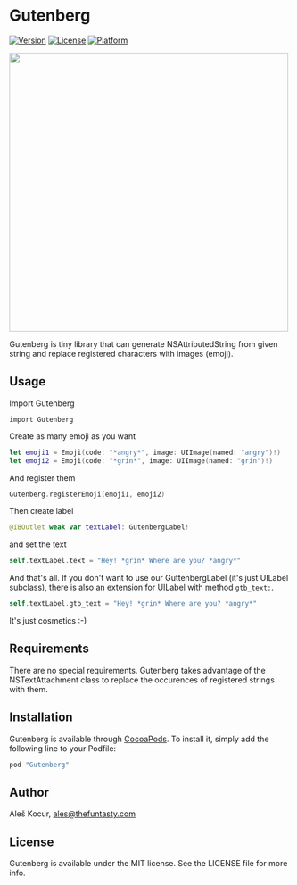# Gutenberg

[![Version](https://img.shields.io/cocoapods/v/Gutenberg.svg?style=flat)](http://cocoapods.org/pods/Gutenberg)
[![License](https://img.shields.io/cocoapods/l/Gutenberg.svg?style=flat)](http://cocoapods.org/pods/Gutenberg)
[![Platform](https://img.shields.io/cocoapods/p/Gutenberg.svg?style=flat)](http://cocoapods.org/pods/Gutenberg)

<img src="https://raw.githubusercontent.com/thefuntasty/Gutenberg/master/screenshot.png" width="500" />

Gutenberg is tiny library that can generate NSAttributedString from given string and replace registered characters with images (emoji).

## Usage

Import Gutenberg

```
import Gutenberg
```

Create as many emoji as you want 

```swift
let emoji1 = Emoji(code: "*angry*", image: UIImage(named: "angry")!)
let emoji2 = Emoji(code: "*grin*", image: UIImage(named: "grin")!)
```

And register them

```swift
Gutenberg.registerEmoji(emoji1, emoji2)
```

Then create label 
```swift
@IBOutlet weak var textLabel: GutenbergLabel!
```
and set the text

```swift
self.textLabel.text = "Hey! *grin* Where are you? *angry*"
```

And that's all. If you don't want to use our GuttenbergLabel (it's just UILabel subclass), there is also an extension for UILabel with method `gtb_text:`.

```swift
self.textLabel.gtb_text = "Hey! *grin* Where are you? *angry*"
```

It's just cosmetics :-)

## Requirements

There are no special requirements. Gutenberg takes advantage of the NSTextAttachment class to replace the occurences of registered strings with them.

## Installation

Gutenberg is available through [CocoaPods](http://cocoapods.org). To install
it, simply add the following line to your Podfile:

```ruby
pod "Gutenberg"
```

## Author

Aleš Kocur, ales@thefuntasty.com

## License

Gutenberg is available under the MIT license. See the LICENSE file for more info.
